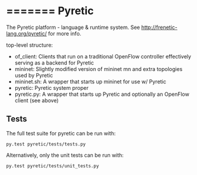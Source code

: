 =======
Pyretic
=======

The Pyretic platform - language & runtime system.
See http://frenetic-lang.org/pyretic/ for more info.

top-level structure:
- of_client:    Clients that run on a traditional OpenFlow controller
                effectively serving as a backend for Pyretic
- mininet:      Slightly modified version of mininet mn 
                and extra topologies used by Pyretic 
- mininet.sh:   A wrapper that starts up mininet for use w/ Pyretic
- pyretic:      Pyretic system proper 
- pyretic.py:   A wrapper that starts up Pyretic
                and optionally an OpenFlow client (see above)

## Tests

The full test suite for pyretic can be run with:

`py.test pyretic/tests/tests.py`

Alternatively, only the unit tests can be run with:

`py.test pyretic/tests/unit_tests.py`
